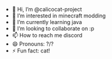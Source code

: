 - 👋 Hi, I’m @calicocat-project
- 👀 I’m interested in minecraft modding
- 🌱 I’m currently learning java
- 💞️ I’m looking to collaborate on :p
- 📫 How to reach me discord
- 😄 Pronouns: ?/?
- ⚡ Fun fact: cat!

<!---
calicocat-project/calicocat-project is a ✨ special ✨ repository because its `README.md` (this file) appears on your GitHub profile.
You can click the Preview link to take a look at your changes.
--->
